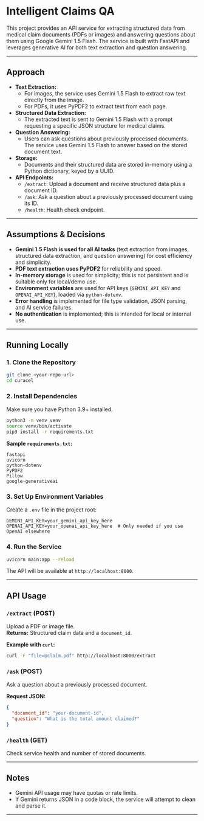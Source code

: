 # Intelligent Claims QA

This project provides an API service for extracting structured data from medical claim documents (PDFs or images) and answering questions about them using Google Gemini 1.5 Flash. The service is built with FastAPI and leverages generative AI for both text extraction and question answering.

---

## Approach

- **Text Extraction:**  
  - For images, the service uses Gemini 1.5 Flash to extract raw text directly from the image.
  - For PDFs, it uses PyPDF2 to extract text from each page.
- **Structured Data Extraction:**  
  - The extracted text is sent to Gemini 1.5 Flash with a prompt requesting a specific JSON structure for medical claims.
- **Question Answering:**  
  - Users can ask questions about previously processed documents. The service uses Gemini 1.5 Flash to answer based on the stored document text.
- **Storage:**  
  - Documents and their structured data are stored in-memory using a Python dictionary, keyed by a UUID.
- **API Endpoints:**  
  - `/extract`: Upload a document and receive structured data plus a document ID.
  - `/ask`: Ask a question about a previously processed document using its ID.
  - `/health`: Health check endpoint.

---

## Assumptions & Decisions

- **Gemini 1.5 Flash is used for all AI tasks** (text extraction from images, structured data extraction, and question answering) for cost efficiency and simplicity.
- **PDF text extraction uses PyPDF2** for reliability and speed.
- **In-memory storage** is used for simplicity; this is not persistent and is suitable only for local/demo use.
- **Environment variables** are used for API keys (`GEMINI_API_KEY` and `OPENAI_API_KEY`), loaded via `python-dotenv`.
- **Error handling** is implemented for file type validation, JSON parsing, and AI service failures.
- **No authentication** is implemented; this is intended for local or internal use.

---

## Running Locally

### 1. Clone the Repository

```bash
git clone <your-repo-url>
cd curacel
```

### 2. Install Dependencies

Make sure you have Python 3.9+ installed.

```bash
python3 -m venv venv
source venv/bin/activate
pip3 install -r requirements.txt
```

**Sample `requirements.txt`:**
```
fastapi
uvicorn
python-dotenv
PyPDF2
Pillow
google-generativeai
```

### 3. Set Up Environment Variables

Create a `.env` file in the project root:

```
GEMINI_API_KEY=your_gemini_api_key_here
OPENAI_API_KEY=your_openai_api_key_here  # Only needed if you use OpenAI elsewhere
```

### 4. Run the Service

```bash
uvicorn main:app --reload
```

The API will be available at `http://localhost:8000`.

---

## API Usage

### `/extract` (POST)

Upload a PDF or image file.  
**Returns:** Structured claim data and a `document_id`.

**Example with `curl`:**
```bash
curl -F "file=@claim.pdf" http://localhost:8000/extract
```

### `/ask` (POST)

Ask a question about a previously processed document.

**Request JSON:**
```json
{
  "document_id": "your-document-id",
  "question": "What is the total amount claimed?"
}
```

### `/health` (GET)

Check service health and number of stored documents.

---

## Notes

- Gemini API usage may have quotas or rate limits.
- If Gemini returns JSON in a code block, the service will attempt to clean and parse it.

---
